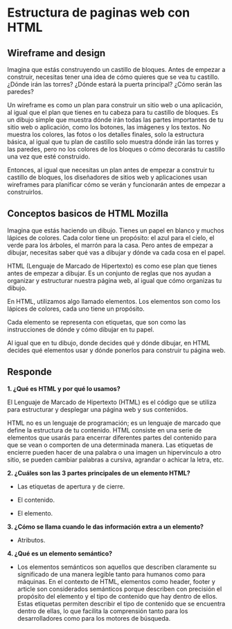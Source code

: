 # **Estructura de paginas web con HTML**

## **Wireframe and design**

Imagina que estás construyendo un castillo de bloques. Antes de empezar a construir, necesitas tener una idea de cómo quieres que se vea tu castillo. ¿Dónde irán las torres? ¿Dónde estará la puerta principal? ¿Cómo serán las paredes?

Un wireframe es como un plan para construir un sitio web o una aplicación, al igual que el plan que tienes en tu cabeza para tu castillo de bloques. Es un dibujo simple que muestra dónde irán todas las partes importantes de tu sitio web o aplicación, como los botones, las imágenes y los textos. No muestra los colores, las fotos o los detalles finales, solo la estructura básica, al igual que tu plan de castillo solo muestra dónde irán las torres y las paredes, pero no los colores de los bloques o cómo decorarás tu castillo una vez que esté construido.

Entonces, al igual que necesitas un plan antes de empezar a construir tu castillo de bloques, los diseñadores de sitios web y aplicaciones usan wireframes para planificar cómo se verán y funcionarán antes de empezar a construirlos.

## **Conceptos basicos de HTML Mozilla**

Imagina que estás haciendo un dibujo. Tienes un papel en blanco y muchos lápices de colores. Cada color tiene un propósito: el azul para el cielo, el verde para los árboles, el marrón para la casa. Pero antes de empezar a dibujar, necesitas saber qué vas a dibujar y dónde va cada cosa en el papel.

HTML (Lenguaje de Marcado de Hipertexto) es como ese plan que tienes antes de empezar a dibujar. Es un conjunto de reglas que nos ayudan a organizar y estructurar nuestra página web, al igual que cómo organizas tu dibujo.

En HTML, utilizamos algo llamado elementos. Los elementos son como los lápices de colores, cada uno tiene un propósito.

Cada elemento se representa con etiquetas, que son como las instrucciones de dónde y cómo dibujar en tu papel.

Al igual que en tu dibujo, donde decides qué y dónde dibujar, en HTML decides qué elementos usar y dónde ponerlos para construir tu página web.

## **Responde**

**1. ¿Qué es HTML y por qué lo usamos?**

  El Lenguaje de Marcado de Hipertexto (HTML) es el código que se utiliza para estructurar y desplegar una página web y sus contenidos.

  HTML no es un lenguaje de programación; es un lenguaje de marcado que define la estructura de tu contenido. HTML consiste en una serie de elementos que usarás para encerrar diferentes partes del contenido para que se vean o comporten de una determinada manera. Las etiquetas de encierre pueden hacer de una palabra o una imagen un hipervínculo a otro sitio, se pueden cambiar palabras a cursiva, agrandar o achicar la letra, etc.

**2. ¿Cuáles son las 3 partes principales de un elemento HTML?**

  - Las etiquetas de apertura y de cierre.
        
  - El contenido.
        
  - El elemento.
        
**3. ¿Cómo se llama cuando le das información extra a un elemento?**
        
  - Atributos.
        
**4. ¿Qué es un elemento semántico?**
        
  - Los elementos semánticos son aquellos que describen claramente su significado de una manera legible tanto para humanos como para máquinas. En el contexto de HTML, elementos como header, footer y article son considerados semánticos porque describen con precisión el propósito del elemento y el tipo de contenido que hay dentro de ellos. Estas etiquetas permiten describir el tipo de contenido que se encuentra dentro de ellas, lo que facilita la comprensión tanto para los desarrolladores como para los motores de búsqueda.

